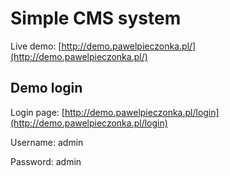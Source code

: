 # Simple CMS system 

Live demo: [http://demo.pawelpieczonka.pl/](http://demo.pawelpieczonka.pl/)

## Demo login 
Login page: [http://demo.pawelpieczonka.pl/login](http://demo.pawelpieczonka.pl/login)

Username: admin

Password: admin
